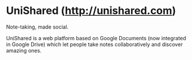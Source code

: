 UniShared (http://unishared.com)
=========

Note-taking, made social.

UniShared is a web platform based on Google Documents (now integrated in Google Drive) 
which let people take notes collaboratively and discover amazing ones.
